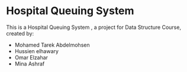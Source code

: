 # Hospital Queuing System 
This is a Hospital Queuing System , a project for Data Structure Course, created by:
- Mohamed Tarek Abdelmohsen 
- Hussien elhawary 
- Omar Elzahar
- Mina Ashraf

